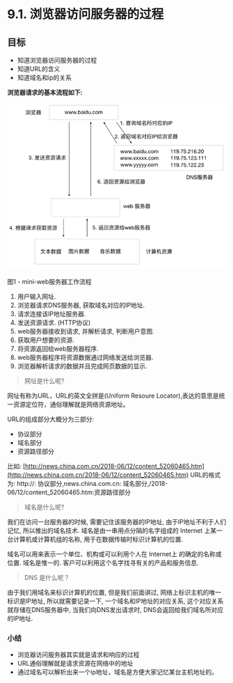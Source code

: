 # 9.1. 浏览器访问服务器的过程

目标
--

*   知道浏览器访问服务器的过程
*   知道URL的含义
*   知道域名和ip的关系

**浏览器请求的基本流程如下:**

![](imgs/浏览器范围web服务器.png)

图1 - mini-web服务器工作流程

1.  用户输入网址.
2.  浏览器请求DNS服务器, 获取域名对应的IP地址.
3.  请求连接该IP地址服务器.
4.  发送资源请求. (HTTP协议)
5.  web服务器接收到请求, 并解析请求, 判断用户意图.
6.  获取用户想要的资源.
7.  将资源返回给web服务器程序.
8.  web服务器程序将资源数据通过网络发送给浏览器.
9.  浏览器解析请求的数据并且完成网页数据的显示.

> 网址是什么呢?

网址有称为URL，URL的英文全拼是(Uniform Resoure Locator),表达的意思是统一资源定位符，通俗理解就是网络资源地址。

URL的组成部分大概分为三部分:

*   协议部分
*   域名部分
*   资源路径部分

比如: [http://news.china.com.cn/2018-06/12/content_52060465.htm](http://news.china.com.cn/2018-06/12/content_52060465.htm) URL的格式为: http://: 协议部分,news.china.com.cn: 域名部分,/2018-06/12/content_52060465.htm:资源路径部分

> 域名是什么呢?

我们在访问一台服务器的时候, 需要记住该服务器的IP地址, 由于IP地址不利于人们记忆, 所以推出的域名技术. 域名是由一串用点分隔的名字组成的 Internet 上某一台计算机或计算机组的名称, 用于在数据传输时标识计算机的位置.

域名可以用来表示一个单位、机构或可以利用个人在 Internet上 的确定的名称或位置. 域名是惟一的. 客户可以利用这个名字找寻有关的产品和服务信息.

> DNS 是什么呢？

由于我们用域名来标识计算机的位置, 但是我们前面讲过, 网络上标识主机的唯一标识是IP地址, 所以就需要记录一下, 一个域名和IP地址的对应关系, 这个对应关系就存储在DNS服务器中, 当我们向DNS发出请求时, DNS会返回给我们域名所对应的IP地址.

### 小结

*   浏览器访问服务器其实就是请求和响应的过程
*   URL通俗理解就是请求资源在网络中的地址
*   通过域名可以解析出来一个ip地址，域名是方便大家记忆某台主机地址的。